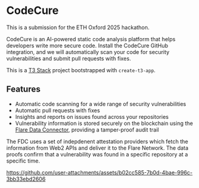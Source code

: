 # CodeCure

This is a submission for the ETH Oxford 2025 hackathon.

CodeCure is an AI-powered static code analysis platform that helps developers write more secure code. Install the CodeCure GitHub integration, and we will automatically scan your code for security vulnerabilities and submit pull requests with fixes.

This is a [T3 Stack](https://create.t3.gg/) project bootstrapped with `create-t3-app`.

## Features

- Automatic code scanning for a wide range of security vulnerabilities
- Automatic pull requests with fixes
- Insights and reports on issues found across your repositories
- Vulnerability information is stored securely on the blockchain using the [Flare Data Connector](https://flare.network/dataconnector/),
  providing a tamper-proof audit trail

The FDC uses a set of indepdenent attestation providers which fetch the information from Web2 APIs and deliver it to the Flare Network.
The data proofs confirm that a vulnerability was found in a specific repository at a specific time.

https://github.com/user-attachments/assets/b02cc585-7b0d-4bae-996c-3bb33ebd2606

